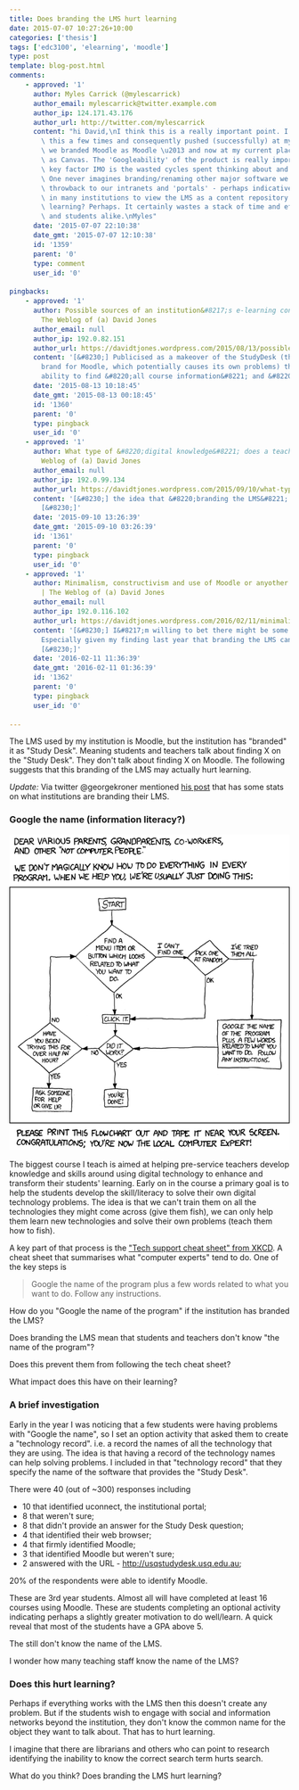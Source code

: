 ```yaml
---
title: Does branding the LMS hurt learning
date: 2015-07-07 10:27:26+10:00
categories: ['thesis']
tags: ['edc3100', 'elearning', 'moodle']
type: post
template: blog-post.html
comments:
    - approved: '1'
      author: Myles Carrick (@mylescarrick)
      author_email: mylescarrick@twitter.example.com
      author_ip: 124.171.43.176
      author_url: http://twitter.com/mylescarrick
      content: "hi David,\nI think this is a really important point. I've experienced\
        \ this a few times and consequently pushed (successfully) at my last gig to ensure\
        \ we branded Moodle as Moodle \u2013 and now at my current place to have Canvas\
        \ as Canvas. The 'Googleability' of the product is really important. The other\
        \ key factor IMO is the wasted cycles spent thinking about and debating the name.\
        \ One never imagines branding/renaming other major software we use. It's an awful\
        \ throwback to our intranets and 'portals' - perhaps indicative of the tendency\
        \ in many institutions to view the LMS as a content repository ;)\nDoes it hurt\
        \ learning? Perhaps. It certainly wastes a stack of time and effort for staff\
        \ and students alike.\nMyles"
      date: '2015-07-07 22:10:38'
      date_gmt: '2015-07-07 12:10:38'
      id: '1359'
      parent: '0'
      type: comment
      user_id: '0'
    
pingbacks:
    - approved: '1'
      author: Possible sources of an institution&#8217;s e-learning content problems |
        The Weblog of (a) David Jones
      author_email: null
      author_ip: 192.0.82.151
      author_url: https://davidtjones.wordpress.com/2015/08/13/possible-sources-of-an-institutions-e-learning-content-problems/
      content: '[&#8230;] Publicised as a makeover of the StudyDesk (the institutional
        brand for Moodle, which potentially causes its own problems) that promises the
        ability to find &#8220;all course information&#8221; and &#8220;assessment [&#8230;]'
      date: '2015-08-13 10:18:45'
      date_gmt: '2015-08-13 00:18:45'
      id: '1360'
      parent: '0'
      type: pingback
      user_id: '0'
    - approved: '1'
      author: What type of &#8220;digital knowledge&#8221; does a teacher need? | The
        Weblog of (a) David Jones
      author_email: null
      author_ip: 192.0.99.134
      author_url: https://davidtjones.wordpress.com/2015/09/10/what-type-of-digital-knowledge-does-a-teacher-need/
      content: '[&#8230;] the idea that &#8220;branding the LMS&#8221; hurts learning/digital
        [&#8230;]'
      date: '2015-09-10 13:26:39'
      date_gmt: '2015-09-10 03:26:39'
      id: '1361'
      parent: '0'
      type: pingback
      user_id: '0'
    - approved: '1'
      author: Minimalism, constructivism and use of Moodle or anyother e-learning tool
        | The Weblog of (a) David Jones
      author_email: null
      author_ip: 192.0.116.102
      author_url: https://davidtjones.wordpress.com/2016/02/11/minimalism-constructivism-and-use-of-moodle-or-anyother-e-learning-tool/
      content: '[&#8230;] I&#8217;m willing to bet there might be some significant similarities.
        Especially given my finding last year that branding the LMS can hurt &#8220;learning&#8221;.
        [&#8230;]'
      date: '2016-02-11 11:36:39'
      date_gmt: '2016-02-11 01:36:39'
      id: '1362'
      parent: '0'
      type: pingback
      user_id: '0'
    
---
```

The LMS used by my institution is Moodle, but the institution has "branded" it as "Study Desk". Meaning students and teachers talk about finding X on the "Study Desk". They don't talk about finding X on Moodle. The following suggests that this branding of the LMS may actually hurt learning.

_Update:_ Via twitter @georgekroner mentioned [his post](http://edutechnica.com/2013/11/01/naming-your-lms/) that has some stats on what institutions are branding their LMS.

### Google the name (information literacy?)

[![](images/tech_support_cheat_sheet.png)](http://xkcd.com/627/)

The biggest course I teach is aimed at helping pre-service teachers develop knowledge and skills around using digital technology to enhance and transform their students' learning. Early on in the course a primary goal is to help the students develop the skill/literacy to solve their own digital technology problems. The idea is that we can't train them on all the technologies they might come across (give them fish), we can only help them learn new technologies and solve their own problems (teach them how to fish).

A key part of that process is the ["Tech support cheat sheet" from XKCD](http://xkcd.com/627/). A cheat sheet that summarises what "computer experts" tend to do. One of the key steps is

> Google the name of the program plus a few words related to what you want to do. Follow any instructions.

How do you "Google the name of the program" if the institution has branded the LMS?

Does branding the LMS mean that students and teachers don't know "the name of the program"?

Does this prevent them from following the tech cheat sheet?

What impact does this have on their learning?

### A brief investigation

Early in the year I was noticing that a few students were having problems with "Google the name", so I set an option activity that asked them to create a "technology record". i.e. a record the names of all the technology that they are using. The idea is that having a record of the technology names can help solving problems. I included in that "technology record" that they specify the name of the software that provides the "Study Desk".

There were 40 (out of ~300) responses including

- 10 that identified uconnect, the institutional portal;
- 8 that weren't sure;
- 8 that didn't provide an answer for the Study Desk question;
- 4 that identified their web browser;
- 4 that firmly identified Moodle;
- 3 that identified Moodle but weren't sure;
- 2 answered with the URL - http://usqstudydesk.usq.edu.au;

20% of the respondents were able to identify Moodle.

These are 3rd year students. Almost all will have completed at least 16 courses using Moodle. These are students completing an optional activity indicating perhaps a slightly greater motivation to do well/learn. A quick reveal that most of the students have a GPA above 5.

The still don't know the name of the LMS.

I wonder how many teaching staff know the name of the LMS?

### Does this hurt learning?

Perhaps if everything works with the LMS then this doesn't create any problem. But if the students wish to engage with social and information networks beyond the institution, they don't know the common name for the object they want to talk about. That has to hurt learning.

I imagine that there are librarians and others who can point to research identifying the inability to know the correct search term hurts search.

What do you think? Does branding the LMS hurt learning?